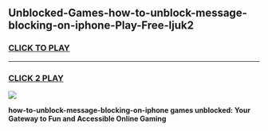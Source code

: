 
## Unblocked-Games-how-to-unblock-message-blocking-on-iphone-Play-Free-ljuk2
<h3>
<a href="https://premium76.site?title=how-to-unblock-message-blocking-on-iphone&ref=18A1">CLICK TO PLAY</a></h3>
<hr>

<h3>
<a href="https://premium76.site?title=how-to-unblock-message-blocking-on-iphone&ref=18A1">CLICK 2 PLAY</a>
  
</h3>

<a href="https://premium76.site?title=how-to-unblock-message-blocking-on-iphone&ref=18A1"><img src="https://clearcache.store/games.png"></a>


**how-to-unblock-message-blocking-on-iphone games unblocked: Your Gateway to Fun and Accessible Online Gaming**
